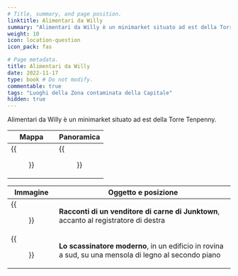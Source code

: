 ```yaml
---
# Title, summary, and page position.
linktitle: Alimentari da Willy
summary: "Alimentari da Willy è un minimarket situato ad est della Torre Tenpenny."
weight: 10
icon: location-question
icon_pack: fas

# Page metadata.
title: Alimentari da Willy
date: 2022-11-17
type: book # Do not modify.
commentable: true
tags: "Luoghi della Zona contaminata della Capitale"
hidden: true
---
```



Alimentari da Willy è un minimarket situato ad est della Torre Tenpenny.

| Mappa                       | Panoramica              |
| --------------------------- | ----------------------- |
| {{<figure src="Willys_grocer_loc.webp">}} | {{<figure src="Willys_grocer.webp">}} |

| Immagine                       | Oggetto e posizione                                                                                   | 
| ------------------------------ | ----------------------------------------------------------------------------------------------------- |
| {{<figure src="Tales_of_a_JJV_Willys.jpg">}} | **Racconti di un venditore di carne di Junktown**, accanto al registratore di destra                  |
| {{<figure src="FO3_TT_Tenpenny.webp">}}      | **Lo scassinatore moderno**, in un edificio in rovina a sud, su una mensola di legno al secondo piano |

